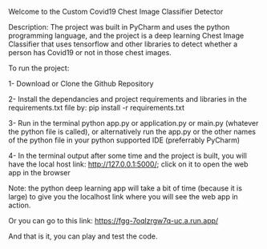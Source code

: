 Welcome to the Custom Covid19 Chest Image Classifier Detector 

Description: The project was built in PyCharm and uses the python programming language, and the project is a deep learning Chest Image Classifier that uses tensorflow and other libraries to detect whether a person has Covid19 or not in those chest images.

To run the project:

1- Download or Clone the Github Repository

2- Install the dependancies and project requirements and libraries in the requirements.txt file by: pip install -r requirements.txt

3- Run in the terminal python app.py or application.py or main.py (whatever the python file is called), or alternatively run the app.py or the other names of the python file in your python supported IDE (preferrably PyCharm)

4- In the terminal output after some time and the project is built, you will have the local host link: http://127.0.0.1:5000/; click on it to open the web app in the browser

Note: the python deep learning app will take a bit of time (because it is large) to give you the localhost link where you will see the web app in action.

Or you can go to this link: https://fgg-7oqlzrgw7q-uc.a.run.app/

And that is it, you can play and test the code.

 
